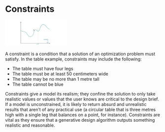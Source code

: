 # Constraints 

<img src="../../.gitbook/assets/deeper/constrains.png" style="width:200px;"/>

A constraint is a condition that a solution of an optimization problem must satisfy. In the table example, constraints may include the following: 

- The table must have four legs 
- The table must be at least 50 centimeters wide 
- The table may be no more than 1 metre tall 
- The table cannot be blue 

Constraints give a model its realism; they confine the solution to only take realistic values or values that the user knows are critical to the design brief. If a model is unconstrained, it is likely to return absurd and unrealistic results that aren’t of any practical use (a circular table that is three metres high with a single leg that balances on a point, for instance). Constraints are vital as they ensure that a generative design algorithm outputs something realistic and reasonable. 
